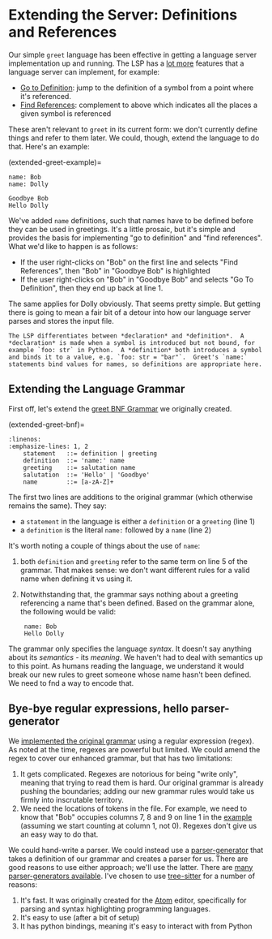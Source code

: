 # Extending the Server: Definitions and References

Our simple `greet` language has been effective in getting a language server implementation up and running.  The LSP has a [lot more](https://microsoft.github.io/language-server-protocol/specifications/lsp/3.17/specification/#languageFeatures) features that a language server can implement, for example:

* [Go to Definition](https://microsoft.github.io/language-server-protocol/specifications/lsp/3.17/specification/#textDocument_definition): jump to the definition of a symbol from a point where it's referenced.
* [Find References](https://microsoft.github.io/language-server-protocol/specifications/lsp/3.17/specification/#textDocument_references): complement to above which indicates all the places a given symbol is referenced

These aren't relevant to `greet` in its current form: we don't currently define things and refer to them later.  We could, though, extend the language to do that.  Here's an example:

(extended-greet-example)=

```text
name: Bob
name: Dolly

Goodbye Bob
Hello Dolly
```

We've added `name` definitions, such that names have to be defined before they can be used in greetings.  It's a little prosaic, but it's simple and provides the basis for implementing "go to definition" and "find references".  What we'd like to happen is as follows:

* If the user right-clicks on "Bob" on the first line and selects "Find References", then "Bob" in "Goodbye Bob" is highlighted
* If the user right-clicks on "Bob" in "Goodbye Bob" and selects "Go To Definition", then they end up back at line 1.

The same applies for Dolly obviously.  That seems pretty simple.  But getting there is going to mean a fair bit of a detour into how our language server parses and stores the input file.

```{note}
The LSP differentiates between *declaration* and *definition*.  A *declaration* is made when a symbol is introduced but not bound, for example `foo: str` in Python.  A *definition* both introduces a symbol and binds it to a value, e.g. `foo: str = "bar"`.  Greet's `name:` statements bind values for names, so definitions are appropriate here.
```

## Extending the Language Grammar

First off, let's extend the [greet BNF Grammar](#greet-grammar) we originally created.

(extended-greet-bnf)=

```{code-block} bnf
:linenos:
:emphasize-lines: 1, 2
    statement   ::= definition | greeting
    definition  ::= 'name:' name
    greeting    ::= salutation name
    salutation  ::= 'Hello' | 'Goodbye'
    name        ::= [a-zA-Z]+
```

The first two lines are additions to the original grammar (which otherwise remains the same).  They say:

* a `statement` in the language is either a `definition` or a `greeting` (line 1)
* a `definition` is the literal `name:` followed by a `name` (line 2)

It's worth noting a couple of things about the use of `name`:

1. both `definition` and `greeting` refer to the same term on line 5 of the grammar.  That makes sense: we don't want different rules for a valid name when defining it vs using it.
1. Notwithstanding that, the grammar says nothing about a greeting referencing a name that's been defined.  Based on the grammar alone, the following would be valid:

        name: Bob
        Hello Dolly

The grammar only specifies the language *syntax*.  It doesn't say anything about its *semantics* - its *meaning*.  We haven't had to deal with semantics up to this point.  As humans reading the language, we understand it would break our new rules to greet someone whose name hasn't been defined.  We need to fnd a way to encode that.

## Bye-bye regular expressions, hello parser-generator

We [implemented the original grammar](language-regex) using a regular expression (regex).  As noted at the time, regexes are powerful but limited.  We could amend the regex to cover our enhanced grammar, but that has two limitations:

1. It gets complicated.  Regexes are notorious for being "write only", meaning that trying to read them is hard.  Our original grammar is already pushing the boundaries; adding our new grammar rules would take us firmly into inscrutable territory.
1. We need the locations of tokens in the file.  For example, we need to know that "Bob" occupies columns 7, 8 and 9 on line 1 in the [example](#extended-greet-example) (assuming we start counting at column 1, not 0).  Regexes don't give us an easy way to do that.

We could hand-write a parser.  We could instead use a [parser-generator](https://en.wikipedia.org/wiki/Comparison_of_parser_generators) that takes a definition of our grammar and creates a parser for us.  There are good reasons to use either approach; we'll use the latter.  There are [many parser-generators available](https://en.wikipedia.org/wiki/Comparison_of_parser_generators).  I've chosen to use [tree-sitter](https://tree-sitter.github.io/) for a number of reasons:

1. It's fast. It was originally created for the [Atom](https://github.com/atom) editor, specifically for parsing and syntax highlighting programming languages.
1. It's easy to use (after a bit of setup)
1. It has python bindings, meaning it's easy to interact with from Python
